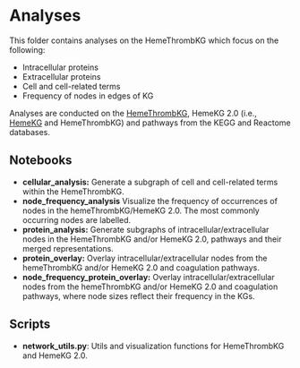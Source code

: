 # Analyses 

This folder contains analyses on the HemeThrombKG which focus on the following:

- Intracellular proteins
- Extracellular proteins
- Cell and cell-related terms
- Frequency of nodes in edges of KG

Analyses are conducted on the 
[HemeThrombKG](https://github.com/sarahbeenie/hemeThrombKG/blob/main/bel_files/hemeThrombKG.bel), HemeKG 2.0 (i.e., 
[HemeKG](https://github.com/hemekg/hemekg) and HemeThrombKG) and pathways from the KEGG and 
Reactome databases. 

## Notebooks

- **cellular_analysis:** Generate a subgraph of cell and cell-related terms within the HemeThrombKG.
- **node_frequency_analysis** Visualize the frequency of occurrences of nodes in the hemeThrombKG/HemeKG 2.0. The most
commonly occurring nodes are labelled.
- **protein_analysis:** Generate subgraphs of intracellular/extracellular nodes in the HemeThrombKG and/or HemeKG 2.0, 
pathways and their 
merged representations.
- **protein_overlay:** Overlay intracellular/extracellular nodes from the hemeThrombKG and/or HemeKG 2.0 and coagulation
pathways.
- **node_frequency_protein_overlay:** Overlay intracellular/extracellular nodes from the hemeThrombKG and/or HemeKG 2.0 
and coagulation pathways, where node sizes reflect their frequency in the KGs.

## Scripts 

- **network_utils.py**: Utils and visualization functions for HemeThrombKG and HemeKG 2.0.
